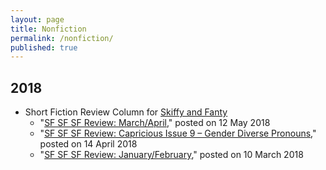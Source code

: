 ```yaml
---
layout: page
title: Nonfiction
permalink: /nonfiction/
published: true
---
```


## 2018

* Short Fiction Review Column for [Skiffy and Fanty](https://skiffyandfanty.com/author/cameronncoulter/)
    * "[SF SF SF Review: March/April](https://skiffyandfanty.com/blogposts/reviews/shortfictionreviews/sfsfsfreviewmarchapril/)," posted on 12 May 2018
    * "[SF SF SF Review: Capricious Issue 9 – Gender Diverse Pronouns](https://skiffyandfanty.com/blogposts/reviews/shortfictionreviews/sfsfsfreviewcapricious9/)," posted on 14 April 2018
    * "[SF SF SF Review: January/February](https://skiffyandfanty.com/blogposts/reviews/shortfictionreviews/sfsfsfreviewjanuaryfebruary/)," posted on 10 March 2018
